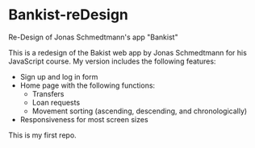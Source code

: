 # Bankist-reDesign
Re-Design of Jonas Schmedtmann's app "Bankist"

This is a redesign of the Bakist web app by Jonas Schmedtmann for his JavaScript course. My version includes the following features:
  - Sign up and log in form
  - Home page with the following functions:
    - Transfers
    - Loan requests
    - Movement sorting (ascending, descending, and chronologically)
  - Responsiveness for most screen sizes

This is my first repo.
